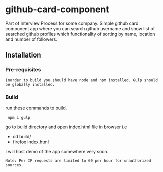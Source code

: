 # github-card-component
  Part of Interview Process for some company. Simple github card component app where you can search github username and show list of searched github profiles which functionality of sorting by name, location and number of followers.   

## Installation

### Pre-requisites
`Inorder to build you should have node and npm installed.
Gulp should be globally installed.`

### Build
run these commands to build.

` npm i
  gulp`

go to build directory and open index.html file in browser i.e

- cd build/
- firefox index.html

I will host demo of the app somewhere very soon.

`Note: Per IP requests are limited to 60 per hour for unauthorized sources.`
